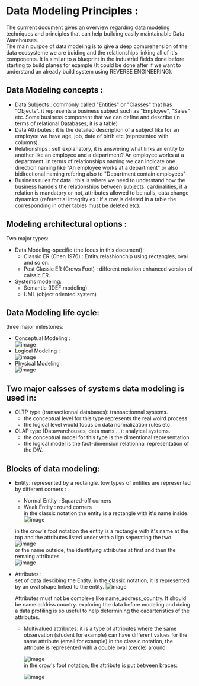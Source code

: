 # Data Modeling Principles :
The currrent document gives an overview regarding data modeling techniques and principles that can help building easily maintainable Data Warehouses.  
The main purpoe of data modeling is to give a deep comprehension of the data ecosysteme we are buiding and the relationships linking all of it's components. It is similar to a blueprint in the industriel fields done before starting to build planes for example (It could be done after if we want to understand an already build system using REVERSE ENGINEERING).  
## Data Modeling concepts :
- Data Subjects : commonly called "Entities" or "Classes" that has "Objects". it represents a business subject such as "Employee", "Sales" etc. Some business component that we can define and describe (in terms of relational Databases, it is a table)
- Data Attributes : it is the detailed description of a subject like for an employee we have age, job, date of birth etc (represented with columns).
- Relationships : self explanatory, it is answering what links an entity to another like an employee and a department? An employee works at a department. in terms of relationships naming we can indicate one direction naming like "An employee works at a department" or also bidirectional naming refering also to "Department contain employees"
- Business rules for data : this is where we need to understand how the business handels the relationships between subjects. cardinalities, if a relation is mandatory or not, attributes allowed to be nulls, data change dynamics (referential integrity ex : if a row is deleted in a table the corresponding in other tables must be deleted etc).
## Modeling architectural options :
Two major types:  
- Data Modeling-specific (the focus in this document):
    - Classic ER (Chen 1976) : Entity relashionchip using rectangles, oval and so on.
    - Post Classic ER (Crows Foot) : different notation enhanced version of calssic ER.
- Systems modeling:
    - Semantic (IDEF modeling)
    - UML (object oriented system)
## Data Modeling life cycle:
three major milestones:  
- Conceptual Modeling :  
  ![image](https://github.com/ZACKHADD/Data_Codes_Steps/assets/59281379/5f91bd5b-8132-4c8c-ae46-f072223687eb)
- Logical Modeling :  
  ![image](https://github.com/ZACKHADD/Data_Codes_Steps/assets/59281379/19477e1d-7f69-4265-b38b-c7e50300bd02 "Logical Model")
- Physical Modeling :  
![image](https://github.com/ZACKHADD/Data_Codes_Steps/assets/59281379/11196f3c-9c26-4ee1-a00b-8cc6e6b44ccc)
## Two major calsses of systems data modeling is used in:
- OLTP type (transactionnal databases): transactionnal systems.
    - the conceptual level for this type represents the real wolrd process
    - the logical level would focus on data normalization rules etc
- OLAP type (Datawarehouses, data marts ...): analyical systems.
    - the conceptual model for this type is the dimentional representation.
    - the logical model is the fact-dimension relationnal representation of the DW.
## Blocks of data modeling:
- Entity:
  represented by a rectangle. tow types of entities are represented by different corners :
  - Normal Entity : Squared-off corners
  - Weak Entity : round corners  
  in the classic notation the entity is a rectangle with it's name inside.  
![image](https://github.com/ZACKHADD/Data_Codes_Steps/assets/59281379/2e4fa116-ffd1-44d1-84c7-c0764dbf04e2)

  in the crow's foot notation the entity is a rectangle with it's name at the top and the attributes listed under with a lign seperating the two.  
![image](https://github.com/ZACKHADD/Data_Codes_Steps/assets/59281379/8e6e4a01-d099-45bd-b9da-3a6065450632)  
  or the name outside, the identifying attributes at first and then the remaing attributes  
 ![image](https://github.com/ZACKHADD/Data_Codes_Steps/assets/59281379/5d8703b1-aaa9-4c18-b970-fc44c7cd0610)
- Attributes :  
  set of data descibing the Entity.
  in the classic notation, it is represented by an oval shape linked to the entity.
  ![image](https://github.com/ZACKHADD/Data_Codes_Steps/assets/59281379/bcb24ec6-36ef-42ff-8035-c28ab3e1a8e3)

  Attributes must not be complexe like name_address_country. It should be name addriss country.
  exploring the data before modeling and doing a data profiling is so useful to help determining the cacarteristics of the attributes.
    - Multivalued attributes: it is a type of attributes where the same observation (student for example) can have different values for the same attribute (email for example)
      in the classic notation, the attribute is represented with a double oval (cercle) around:
      
      ![image](https://github.com/ZACKHADD/Data_Codes_Steps/assets/59281379/b1f8a689-b494-4d4c-b30b-a0450252d6ab)  
      in the crow's foot notation, the attribute is put between braces:
      
      ![image](https://github.com/ZACKHADD/Data_Codes_Steps/assets/59281379/1e752af8-2888-4ba8-bcfa-b8be3d08851d)


  
